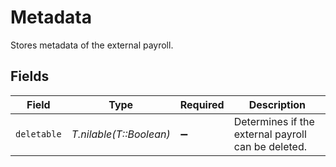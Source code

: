 # Metadata

Stores metadata of the external payroll.


## Fields

| Field                                              | Type                                               | Required                                           | Description                                        |
| -------------------------------------------------- | -------------------------------------------------- | -------------------------------------------------- | -------------------------------------------------- |
| `deletable`                                        | *T.nilable(T::Boolean)*                            | :heavy_minus_sign:                                 | Determines if the external payroll can be deleted. |
